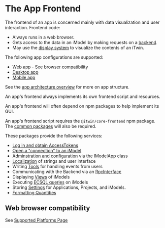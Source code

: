 # The App Frontend

The frontend of an app is concerned mainly with data visualization and user interaction. Frontend code:

- Always runs in a web browser.
- Gets access to the data in an iModel by making requests on a [backend](../backend/index.md).
- May use the [display system](../display/overview.md) to visualize the contents of an iTwin.

The following app configurations are supported:

- [Web app](../App.md#web-apps) - See [browser compatibility](#web-browser-compatibility)
- [Desktop app](../App.md#desktop-apps)
- [Mobile app](../App.md#mobile-apps)

See the [app architecture overview](../SoftwareArchitecture.md) for more on app structure.

An app's frontend always implements its own frontend script and resources.

An app's frontend will often depend on npm packages to help implement its GUI.

An app's frontend script requires the `@itwin/core-frontend` npm package.
The [common packages](../common/index.md) will also be required.

These packages provide the following services:

- [Log in and obtain AccessTokens](../common/AccessToken.md)
- [Open a "connection" to an iModel](./IModelConnection.md)
- [Adminstration and configuration](./IModelApp.md) via the IModelApp class
- [Localization](./Localization.md) of strings and user interface
- Writing [Tools](./Tools.md) for handling events from users
- Communicating with the Backend via an [RpcInterface](../RpcInterface.md)
- Displaying [Views](./Views.md) of iModels
- Executing [ECSQL queries](./ExecutingECSQL.md) on iModels
- Storing [Settings](./Settings.md) for Applications, Projects, and iModels.
- [Formatting Quantities](./QuantityFormatting.md)

## Web browser compatibility

See [Supported Platforms Page](../SupportedPlatforms.md#Supported-Browsers)
